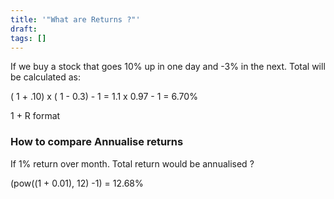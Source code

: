 ```yaml
---
title: '"What are Returns ?"'
draft: 
tags: []
---
```

If we buy a stock that goes 10% up in one day and -3% in the next. Total will be calculated as: 

( 1 + .10) x ( 1 - 0.3) - 1 = 1.1 x 0.97 - 1 = 6.70%

1 + R format


### How to compare Annualise returns 


If 1% return over month. Total return would be annualised ?

(pow((1 + 0.01), 12) -1) = 12.68%




